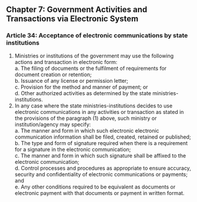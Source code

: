## Chapter 7: Government Activities and Transactions via Electronic System

### Article 34: Acceptance of electronic communications by state institutions

1. Ministries or institutions of the government may use the following actions and transaction in electronic form:  
   a. The filing of documents or the fulfilment of requirements for document creation or retention;  
   b. Issuance of any license or permission letter;  
   c. Provision for the method and manner of payment; or  
   d. Other authorized activities as determined by the state ministries-institutions.
2. In any case where the state ministries-institutions decides to use electronic communications in any activities or transaction as stated in the provisions of the paragraph (1) above, such ministry or institution/agency may specify:  
   a. The manner and form in which such electronic electronic communication information shall be filed, created, retained or published;  
   b. The type and form of signature required when there is a requirement for a signature in the electronic communication;  
   c. The manner and form in which such signature shall be affixed to the electronic communication;  
   d. Control processes and procedures as appropriate to ensure accuracy, security and confidentiality of electronic communications or payments; and  
   e. Any other conditions required to be equivalent as documents or electronic payment with that documents or payment in written format.
